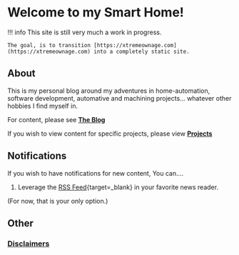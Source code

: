 # Welcome to my Smart Home!

!!! info
    This site is still very much a work in progress. 

    The goal, is to transition [https://xtremeownage.com](https://xtremeownage.com) into a completely static site.

## About

This is my personal blog around my adventures in home-automation, software development, automative and machining projects... whatever other hobbies I find myself in.

For content, please see [**The Blog**](blog/index.md) 

If you wish to view content for specific projects, please view [**Projects**](./pages/Projects/index.md)

## Notifications

If you wish to have notifications for new content, You can....

1. Leverage the [RSS Feed](feed_rss_created.xml){target=_blank} in your favorite news reader. 

(For now, that is your only option.)

## Other

### [Disclaimers](pages/disclaimers.md)